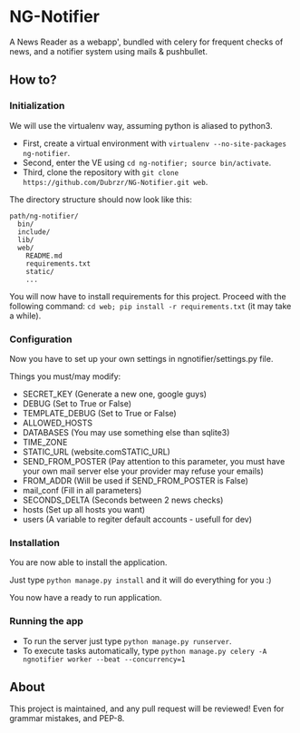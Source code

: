 # NG-Notifier
A News Reader as a webapp', bundled with celery for frequent checks of news, and a notifier system using mails &amp; pushbullet.

## How to?

### Initialization

We will use the virtualenv way, assuming python is aliased to python3.

* First, create a virtual environment with `virtualenv --no-site-packages ng-notifier`.
* Second, enter the VE using `cd ng-notifier; source bin/activate`.
* Third, clone the repository with `git clone https://github.com/Dubrzr/NG-Notifier.git web`.

The directory structure should now look like this:

```
path/ng-notifier/
  bin/
  include/
  lib/
  web/
    README.md
    requirements.txt
    static/
    ...
```

You will now have to install requirements for this project. Proceed with the
following command: `cd web; pip install -r requirements.txt` (it may take a while).

### Configuration

Now you have to set up your own settings in ngnotifier/settings.py file.

Things you must/may modify:

* SECRET_KEY (Generate a new one, google guys)
* DEBUG (Set to True or False)
* TEMPLATE_DEBUG (Set to True or False)
* ALLOWED_HOSTS
* DATABASES (You may use something else than sqlite3)
* TIME_ZONE
* STATIC_URL (website.comSTATIC_URL)
* SEND_FROM_POSTER (Pay attention to this parameter, you must have your own
  mail server else your provider may refuse your emails)
* FROM_ADDR (Will be used if SEND_FROM_POSTER is False)
* mail_conf (Fill in all parameters)
* SECONDS_DELTA (Seconds between 2 news checks)
* hosts (Set up all hosts you want)
* users (A variable to regiter default accounts - usefull for dev)

### Installation

You are now able to install the application.

Just type `python manage.py install` and it will do everything for you :)

You now have a ready to run application.

### Running the app

* To run the server just type `python manage.py runserver`.
* To execute tasks automatically, type `python manage.py celery -A ngnotifier
  worker --beat --concurrency=1`

## About

This project is maintained, and any pull request will be reviewed! Even for
grammar mistakes, and PEP-8.
